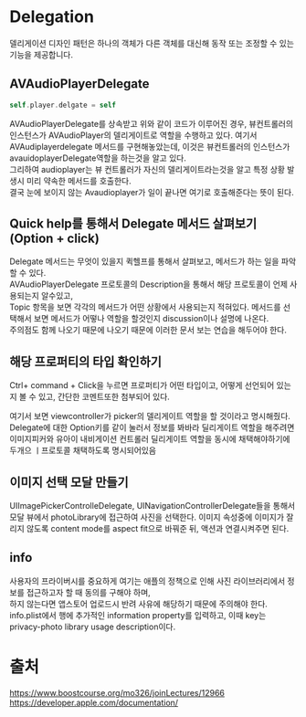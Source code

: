 # Delegation

델리게이션 디자인 패턴은 하나의 객체가 다른 객체를 대신해 동작 또는 조정할 수 있는 기능을 제공합니다.

## AVAudioPlayerDelegate

```swift
self.player.delgate = self
```

AVAudioPlayerDelegate를 상속받고 위와 같이 코드가 이루어진 경우, 뷰컨트롤러의 인스턴스가 AVAudioPlayer의 델리게이트로 역할을 수행하고 있다.
여기서 AVAudiplayerdelegate 메서드를 구현해놓았는데, 이것은 뷰컨트롤러의 인스턴스가 avauidoplayerDelegate역할을 하는것을 알고 있다.  
그리하여 audioplayer는 뷰 컨트롤러가 자신의 델리게이트라는것을 알고 특정 상황 발생시 미리 약속한 메서드를 호출한다.  
결국 눈에 보이지 않는 Avaudioplayer가 일이 끝나면 여기로 호출해준다는 뜻이 된다.

## Quick help를 통해서 Delegate 메서드 살펴보기(Option + click)

Delegate 메서드는 무엇이 있을지 퀵헬프를 통해서 살펴보고, 메서드가 하는 일을 파악할 수 있다.  
AVAudioPlayerDelegate 프로토콜의 Description을 통해서 해당 프로토콜이 언제 사용되는지 알수있고,  
Topic 항목을 보면 각각의 메서드가 어떤 상황에서 사용되는지 적혀있다. 메서드를 선택해서 보면 메서드가 어떻나 역할을 할것인지 discussion이나 설명에 나온다.  
주의점도 함께 나오기 때문에 나오기 때문에 이러한 문서 보는 연습을 해두어야 한다.

## 해당 프로퍼티의 타입 확인하기

Ctrl+ command + Click을 누르면 프로퍼티가 어떤 타입이고, 어떻게 선언되어 있는지 볼 수 있고, 간단한 코멘트또한 첨부되어 있다.

여기서 보면 viewcontroller가 picker의 델리게이트 역할을 할 것이라고 명시해줬다.
Delegate에 대한 Option키를 같이 눌러서 정보를 봐바라
딜리게이트 역할을 해주려면 이미지피커와 유아이 내비게이션 컨트롤러 딜리게이트
역할을 동시에 채택해야하기에 두개으 ㅣ프로토콜 채택하도록 명시되어있음

## 이미지 선택 모달 만들기

UIImagePickerControlleDelegate, UINavigationControllerDelegate들을 통해서 모달 뷰에서 photoLibrary에 접근하여 사진을 선택한다.
이미지 속성중에 이미지가 잘리지 않도록 content mode를 aspect fit으로 바꿔준 뒤, 액션과 연결시켜주면 된다.

## info

사용자의 프라이버시를 중요하게 여기는 애플의 정책으로 인해 사진 라이브러리에서 정보를 접근하고자 할 때 동의를 구해야 하며,  
하지 않는다면 앱스토어 업로드시 반려 사유에 해당하기 때문에 주의해야 한다.
info.plist에서 행에 추가적인 information property를 입력하고, 이때 key는 privacy-photo library usage description이다.

# 출처

https://www.boostcourse.org/mo326/joinLectures/12966  
https://developer.apple.com/documentation/
